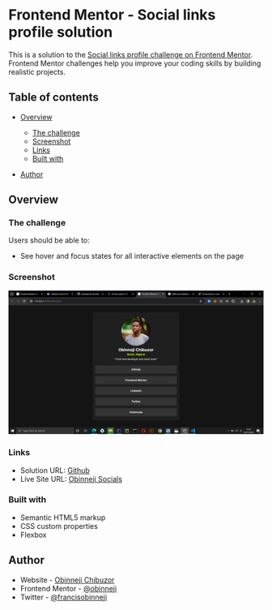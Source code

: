 # Frontend Mentor - Social links profile solution

This is a solution to the [Social links profile challenge on Frontend Mentor](https://www.frontendmentor.io/challenges/social-links-profile-UG32l9m6dQ). Frontend Mentor challenges help you improve your coding skills by building realistic projects.

## Table of contents

- [Overview](#overview)
  - [The challenge](#the-challenge)
  - [Screenshot](#screenshot)
  - [Links](#links)
  - [Built with](#built-with)

- [Author](#author)


## Overview

### The challenge

Users should be able to:

- See hover and focus states for all interactive elements on the page

### Screenshot

![](./Screenshot.png)


### Links

- Solution URL: [Github](https://github.com/obinneji/all-my-links/)
- Live Site URL: [Obinneji Socials](https://obinnejisocials.vercel.app/)


### Built with

- Semantic HTML5 markup
- CSS custom properties
- Flexbox

## Author

- Website - [Obinneji Chibuzor](https://www.obinnejichibuzor.vercel.app)
- Frontend Mentor - [@obinneji](https://www.frontendmentor.io/profile/obinneji)
- Twitter - [@francisobinneji](https://www.twitter.com/francisobinneji)


